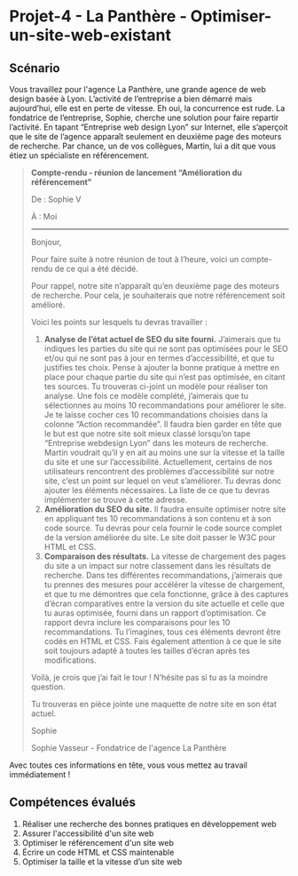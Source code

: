 # Projet-4 - La Panthère - Optimiser-un-site-web-existant



## Scénario

Vous travaillez pour l'agence La Panthère, une grande agence de web design basée à Lyon. L’activité de l’entreprise a bien démarré mais aujourd’hui, elle est en perte de vitesse. Eh oui, la concurrence est rude. La fondatrice de l’entreprise, Sophie, cherche une solution pour faire repartir l’activité. En tapant “Entreprise web design Lyon” sur Internet, elle s’aperçoit que le site de l’agence apparaît seulement en deuxième page des moteurs de recherche. Par chance, un de vos collègues, Martin, lui a dit que vous étiez un spécialiste en référencement.

> **Compte-rendu - réunion de lancement “Amélioration du référencement"**
> 
>  De : Sophie V 
> 
>  À : Moi
> 
> --------------------------------------------------------------------------------------------------
> 
> Bonjour,
> 
> Pour faire suite à notre réunion de tout à l’heure, voici un compte-rendu de ce qui a été décidé.
> 
> Pour rappel, notre site n’apparaît qu’en deuxième page des moteurs de recherche. Pour cela, je souhaiterais que notre référencement soit amélioré.
> 
> Voici les points sur lesquels tu devras travailler : 
> 
> 1. **Analyse de l’état actuel de SEO du site fourni.** J’aimerais que tu indiques les parties du site qui ne sont pas optimisées pour le SEO et/ou qui ne sont pas à jour en termes d’accessibilité, et que tu justifies tes choix. Pense à ajouter la bonne pratique à mettre en place pour chaque partie du site qui n’est pas optimisée, en citant tes sources. Tu trouveras ci-joint un modèle pour réaliser ton analyse. Une fois ce modèle complété, j’aimerais que tu sélectionnes au moins 10 recommandations pour améliorer le site. Je te laisse cocher ces 10 recommandations choisies dans la colonne “Action recommandée”.
> Il faudra bien garder en tête que le but est que notre site soit mieux classé lorsqu’on tape “Entreprise webdesign Lyon” dans les moteurs de recherche. Martin voudrait qu’il y en ait au moins une sur la vitesse et la taille du site et une sur l’accessibilité. Actuellement, certains de nos utilisateurs rencontrent des problèmes d’accessibilité sur notre site, c’est un point sur lequel on veut s’améliorer. Tu devras donc ajouter les éléments nécessaires. La liste de ce que tu devras implémenter se trouve à cette adresse.
> 2. **Amélioration du SEO du site.** Il faudra ensuite optimiser notre site en appliquant tes 10 recommandations à son contenu et à son code source. Tu devras pour cela fournir le code source complet de la version améliorée du site. Le site doit passer le W3C pour HTML et CSS.
> 3. **Comparaison des résultats.** La vitesse de chargement des pages du site a un impact sur notre classement dans les résultats de recherche. Dans tes différentes recommandations, j’aimerais que tu prennes des mesures pour accélérer la vitesse de chargement, et que tu me démontres que cela fonctionne, grâce à des captures d’écran comparatives entre la version du site actuelle et celle que tu auras optimisée, fourni dans un rapport d’optimisation. Ce rapport devra inclure les comparaisons pour les 10 recommandations.
> Tu l’imagines, tous ces éléments devront être codés en HTML et CSS. Fais également attention à ce que le site soit toujours adapté à toutes les tailles d’écran après tes modifications.
> 
> Voilà, je crois que j’ai fait le tour ! N’hésite pas si tu as la moindre question.
> 
> Tu trouveras en pièce jointe une maquette de notre site en son état actuel.
> 
> Sophie
> 
> Sophie Vasseur - Fondatrice de l'agence La Panthère

Avec toutes ces informations en tête, vous vous mettez au travail immédiatement !

## Compétences évalués

1. Réaliser une recherche des bonnes pratiques en développement web
2. Assurer l'accessibilité d'un site web
3. Optimiser le référencement d'un site web
4. Écrire un code HTML et CSS maintenable
5. Optimiser la taille et la vitesse d’un site web
